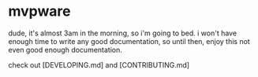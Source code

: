 # mvpware #

dude, it's almost 3am in the morning, so i'm going to bed. i won't have enough time to write any good documentation, so until then, enjoy this not even good enough documentation.

check out [DEVELOPING.md] and [CONTRIBUTING.md]
